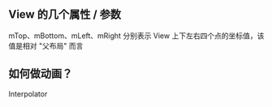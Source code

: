 
## View 的几个属性 / 参数

mTop、mBottom、mLeft、mRight 分别表示 View 上下左右四个点的坐标值，该值是相对 "父布局" 而言

## 如何做动画？

Interpolator